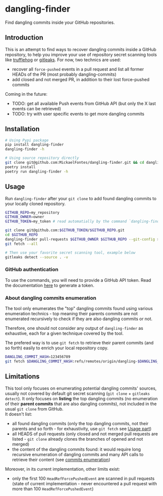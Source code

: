 # dangling-finder

Find dangling commits inside your GitHub repositories.

## Introduction

This is an attempt to find ways to recover dangling commits inside a GitHub repository, to help you improve your use of repository secret scanning tools like [trufflehog](https://github.com/trufflesecurity/trufflehog) or [gitleaks](https://github.com/gitleaks/gitleaks).
For now, two technics are used:

* recover all `force-pushed` events in a pull request and list all former HEADs of the PR (most probably dangling-commits)
* add closed and not merged PR, in addition to their lost force-pushed commits

Coming in the future:

* TODO: get all available Push events from GitHub API (but only the X last events can be retrieved)
* TODO: try with user specific events to get more dangling commits

## Installation

```bash
# Using Pypi package
pip install dangling-finder
dangling-finder -h

# Using source repository directly
git clone git@github.com:MickaelFontes/dangling-finder.git && cd dangling-finder
poetry install
poetry run dangling-finder -h
```

## Usage

Run `dangling-finder` after your `git clone` to add found dangling commits to your locally cloned repository.

```bash
GITHUB_REPO=my_repository
GITHUB_OWNER=owner
GITHUB_TOKEN=my_token # read automatially by the command `dangling-finder pull-requests`

git clone git@github.com:$GITHUB_TOKEN/$GITHUB_REPO.git
cd $GITHUB_REPO
dangling-finder pull-requests $GITHUB_OWNER $GITHUB_REPO --git-config >> ./.git/config
git fetch --all

# Then use your favorite secret scanning tool, example below
gitleaks detect --source . -v
```

### GitHub authentication

To use the commands, you will need to provide a GitHub API token. Read the documentation [here](https://docs.github.com/en/authentication/keeping-your-account-and-data-secure/managing-your-personal-access-tokens) to generate a token.

### About dangling commits enumeration

The tool only enumerates the "top" dangling commits found using various enumeration technics - top meaning their parents commits are not enumerated recursively to check if they are also dangling commits or not.

Therefore, one should not consider any output of `dangling-finder` as exhaustive, each for a given technique covered by the tool.

The prefered way is to use `git fetch` to retrieve their parent commits (and so forth) easily to enrich your local repository copy.

```bash
DANGLING_COMMIT_HASH=123456789
git fetch $DANGLING_COMMIT_HASH:refs/remotes/origin/dangling-$DANGLING_COMMIT_HASH
```

## Limitations

This tool only focuses on enumerating potential dangling commits' sources, usually not covered by default git secret scanning (`git clone` + `gitleaks detect`). It only focuses on **listing** the top dangling commits (no enumeration of their **parent commits** that are also dangling commits), not included in the usual `git clone` from GitHub.  
It doesn't list:

* all found dangling commits (only the top dangling commits, not their parents and so forth - for exhaustivity, use `git fetch` see [Usage part](#about-dangling-commits-enumeration))
* all HEADS of pull requests (only closed and not merged pull requests are listed - `git clone` already clones the branches of opened and not merged)
* the content of the dangling commits found: it would require long recursive enumeration of dangling commits and many API calls to retrieve their content (see [commits enumeration](#about-dangling-commits-enumeration))

Moreover, in its current implementation, other limits exist:

* only the first 100 `HeadRefForcePushedEvent` are scanned in pull requests (state of current implementation - never encountered a pull request with more than 100 `HeadRefForcePushedEvent`)
